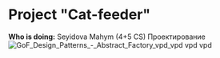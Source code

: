 # Project "Cat-feeder"
**Who is doing:**
Seyidova Mahym (4+5 CS)
Проектирование  
![GoF_Design_Patterns_-_Abstract_Factory_vpd_vpd vpd vpd](https://user-images.githubusercontent.com/66074186/142253649-5e4b2cd1-220c-4724-97e6-e66fd8c9cfb8.png)

